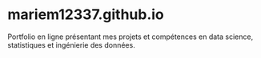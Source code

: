 # mariem12337.github.io
Portfolio en ligne présentant mes projets et compétences en data science, statistiques et ingénierie des données.
